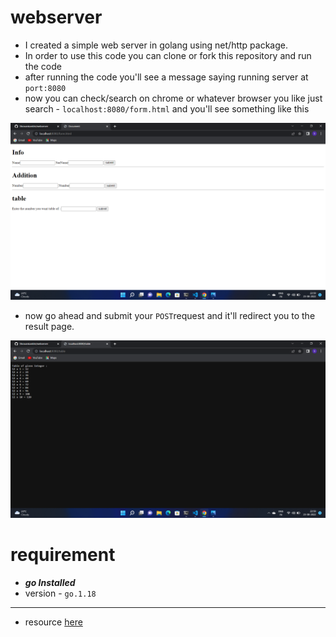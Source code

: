 # webserver
- I created a simple web server in golang using net/http package. 
- In order to use this code you can clone or fork this repository and run the code
- after running the code you'll see a message saying running server at `port:8080`
- now you can check/search on chrome or whatever browser you like just search - `localhost:8080/form.html` and you'll see 
something like this
<img src="./img/Screenshot (4).png">

- now go ahead and submit your `POST`request and it'll redirect you to the result page. 
<img src="./img/Screenshot (5).png">

# requirement
- ***go Installed***
- version - `go.1.18`
<hr>

- resource [here](https://www.youtube.com/watch?v=jFfo23yIWac&t=1235s) 
